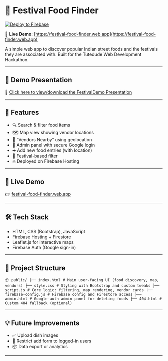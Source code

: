 # 🍛 Festival Food Finder

[![Deploy to Firebase](https://github.com/Glitchtrap991/food-vendor-festival-collaboration/actions/workflows/firebase-hosting.yml/badge.svg)](https://github.com/Glitchtrap991/food-vendor-festival-collaboration/actions)

🔗 **Live Demo**: [https://festival-food-finder.web.app](https://festival-food-finder.web.app)

A simple web app to discover popular Indian street foods and the festivals they are associated with. Built for the Tutedude Web Development Hackathon.

---
## 🎥 Demo Presentation

📄 [Click here to view/download the FestivalDemo Presentation](Festival-Food-Finder.pptx)

---

## 🌟 Features

- 🔍 Search & filter food items
- 🗺️ Map view showing vendor locations
- 📍 “Vendors Nearby” using geolocation
- 🧾 Admin panel with secure Google login
- ➕ Add new food entries (with location)
- 🎉 Festival-based filter
- 🔥 Deployed on Firebase Hosting

---

## 🚀 Live Demo

👉 [festival-food-finder.web.app](https://your-deployed-url.web.app)

---

## 🛠️ Tech Stack

- HTML, CSS (Bootstrap), JavaScript
- Firebase Hosting + Firestore
- Leaflet.js for interactive maps
- Firebase Auth (Google sign-in)

---

## 📂 Project Structure

```plaintext 
📦 public/ ├── index.html # Main user-facing UI (food discovery, map, vendors) ├── style.css # Styling with Bootstrap and custom tweaks ├── script.js # Core logic: filtering, map rendering, vendor cards ├── firebase-config.js # Firebase config and Firestore access ├── admin.html # Google-auth admin panel for deleting foods ├── 404.html # Custom 404 fallback (optional)

```

---

## 💡 Future Improvements

- ✅ Upload dish images
- 🔐 Restrict add form to logged-in users
- 📦 Data export or analytics

---
